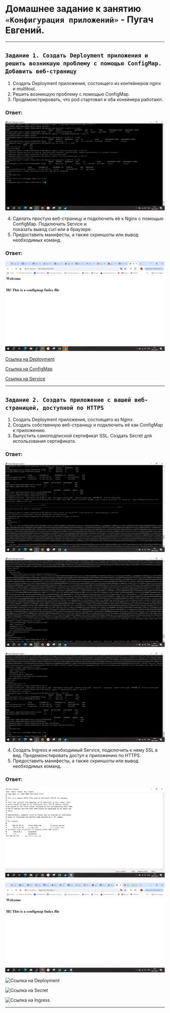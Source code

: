 # Домашнее задание к занятию `«Конфигурация приложений»` - Пугач Евгений.


---

## `Задание 1. Создать Deployment приложения и решить возникшую проблему с помощью ConfigMap. Добавить веб-страницу`

1. Создать Deployment приложения, состоящего из контейнеров nginx и multitool.
2. Решить возникшую проблему с помощью ConfigMap.
3. Продемонстрировать, что pod стартовал и оба конейнера работают.

### Ответ:

![Скриншот 1](https://github.com/PugachEV72/Images/blob/master/2024-05-06_00-12-43.png)

4. Сделать простую веб-страницу и подключить её к Nginx с помощью ConfigMap. Подключить Service и  
   показать вывод curl или в браузере.
5. Предоставить манифесты, а также скриншоты или вывод необходимых команд.

### Ответ:

![Скриншот 2](https://github.com/PugachEV72/Images/blob/master/2024-05-06_00-13-14.png)

[Ссылка на Deployment](https://github.com/PugachEV72/kuber-homeworks-2.3/blob/main/deployment-nginx-multi.yaml)

[Ссылка на ConfigMap](https://github.com/PugachEV72/kuber-homeworks-2.3/blob/main/configmap-nginx.yaml)

[Ссылка на Service](https://github.com/PugachEV72/kuber-homeworks-2.3/blob/main/service-nginx.yaml)

---

## `Задание 2. Создать приложение с вашей веб-страницей, доступной по HTTPS`

1. Создать Deployment приложения, состоящего из Nginx.
2. Создать собственную веб-страницу и подключить её как ConfigMap к приложению.
3. Выпустить самоподписной сертификат SSL. Создать Secret для использования сертификата.

### Ответ:

![Скриншот 3](https://github.com/PugachEV72/Images/blob/master/2024-05-06_03-01-08.png)

![Скриншот 4](https://github.com/PugachEV72/Images/blob/master/2024-05-06_03-01-47.png)

![Скриншот 5](https://github.com/PugachEV72/Images/blob/master/2024-05-06_03-02-47.png)

4. Создать Ingress и необходимый Service, подключить к нему SSL в вид. Продемонстировать доступ к приложению по HTTPS.
5. Предоставить манифесты, а также скриншоты или вывод необходимых команд.

### Ответ:

![Скриншот 6](https://github.com/PugachEV72/Images/blob/master/2024-05-06_02-55-39.png)

![Скриншот 7](https://github.com/PugachEV72/Images/blob/master/2024-05-06_02-49-40.png)

![Ссылка на Deployment](https://github.com/PugachEV72/kuber-homeworks-2.3/blob/main/deployment-nginx.yaml)

![Ссылка на Secret](https://github.com/PugachEV72/kuber-homeworks-2.3/blob/main/nginx-secret.yaml)

![Ссылка на Ingress](https://github.com/PugachEV72/kuber-homeworks-2.3/blob/main/ingress-nginx.yaml)

---



